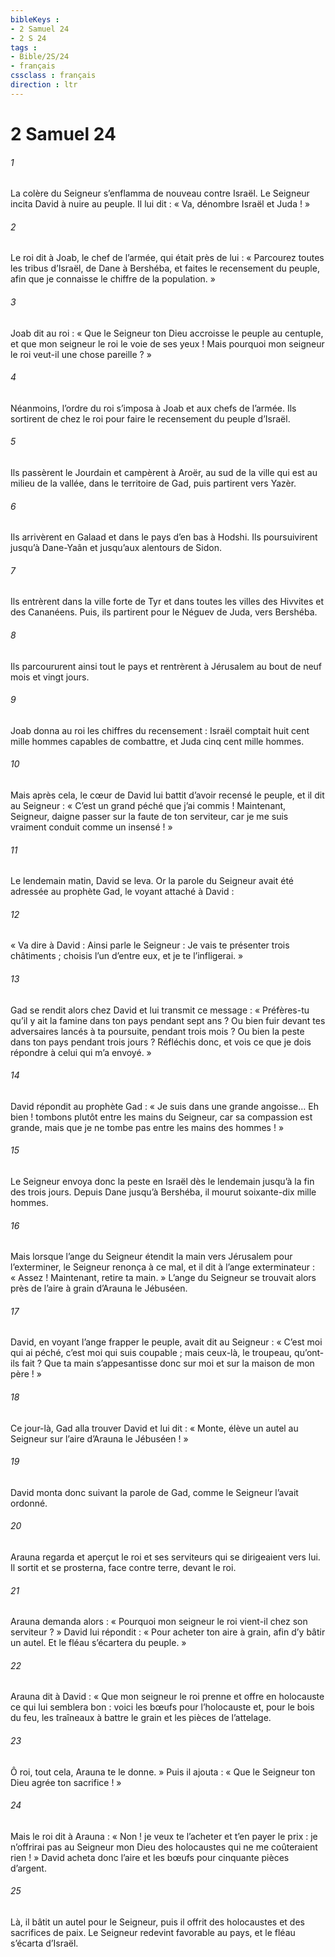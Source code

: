 ```yaml
---
bibleKeys : 
- 2 Samuel 24
- 2 S 24
tags : 
- Bible/2S/24
- français
cssclass : français
direction : ltr
---
```


# 2 Samuel 24

###### 1
La colère du Seigneur s’enflamma de nouveau contre Israël. Le Seigneur incita David à nuire au peuple. Il lui dit : « Va, dénombre Israël et Juda ! »
###### 2
Le roi dit à Joab, le chef de l’armée, qui était près de lui : « Parcourez toutes les tribus d’Israël, de Dane à Bershéba, et faites le recensement du peuple, afin que je connaisse le chiffre de la population. »
###### 3
Joab dit au roi : « Que le Seigneur ton Dieu accroisse le peuple au centuple, et que mon seigneur le roi le voie de ses yeux ! Mais pourquoi mon seigneur le roi veut-il une chose pareille ? »
###### 4
Néanmoins, l’ordre du roi s’imposa à Joab et aux chefs de l’armée. Ils sortirent de chez le roi pour faire le recensement du peuple d’Israël.
###### 5
Ils passèrent le Jourdain et campèrent à Aroër, au sud de la ville qui est au milieu de la vallée, dans le territoire de Gad, puis partirent vers Yazèr.
###### 6
Ils arrivèrent en Galaad et dans le pays d’en bas à Hodshi. Ils poursuivirent jusqu’à Dane-Yaân et jusqu’aux alentours de Sidon.
###### 7
Ils entrèrent dans la ville forte de Tyr et dans toutes les villes des Hivvites et des Cananéens. Puis, ils partirent pour le Néguev de Juda, vers Bershéba.
###### 8
Ils parcoururent ainsi tout le pays et rentrèrent à Jérusalem au bout de neuf mois et vingt jours.
###### 9
Joab donna au roi les chiffres du recensement : Israël comptait huit cent mille hommes capables de combattre, et Juda cinq cent mille hommes.
###### 10
Mais après cela, le cœur de David lui battit d’avoir recensé le peuple, et il dit au Seigneur : « C’est un grand péché que j’ai commis ! Maintenant, Seigneur, daigne passer sur la faute de ton serviteur, car je me suis vraiment conduit comme un insensé ! »
###### 11
Le lendemain matin, David se leva. Or la parole du Seigneur avait été adressée au prophète Gad, le voyant attaché à David :
###### 12
« Va dire à David : Ainsi parle le Seigneur : Je vais te présenter trois châtiments ; choisis l’un d’entre eux, et je te l’infligerai. »
###### 13
Gad se rendit alors chez David et lui transmit ce message : « Préfères-tu qu’il y ait la famine dans ton pays pendant sept ans ? Ou bien fuir devant tes adversaires lancés à ta poursuite, pendant trois mois ? Ou bien la peste dans ton pays pendant trois jours ? Réfléchis donc, et vois ce que je dois répondre à celui qui m’a envoyé. »
###### 14
David répondit au prophète Gad : « Je suis dans une grande angoisse… Eh bien ! tombons plutôt entre les mains du Seigneur, car sa compassion est grande, mais que je ne tombe pas entre les mains des hommes ! »
###### 15
Le Seigneur envoya donc la peste en Israël dès le lendemain jusqu’à la fin des trois jours. Depuis Dane jusqu’à Bershéba, il mourut soixante-dix mille hommes.
###### 16
Mais lorsque l’ange du Seigneur étendit la main vers Jérusalem pour l’exterminer, le Seigneur renonça à ce mal, et il dit à l’ange exterminateur : « Assez ! Maintenant, retire ta main. » L’ange du Seigneur se trouvait alors près de l’aire à grain d’Arauna le Jébuséen.
###### 17
David, en voyant l’ange frapper le peuple, avait dit au Seigneur : « C’est moi qui ai péché, c’est moi qui suis coupable ; mais ceux-là, le troupeau, qu’ont-ils fait ? Que ta main s’appesantisse donc sur moi et sur la maison de mon père ! »
###### 18
Ce jour-là, Gad alla trouver David et lui dit : « Monte, élève un autel au Seigneur sur l’aire d’Arauna le Jébuséen ! »
###### 19
David monta donc suivant la parole de Gad, comme le Seigneur l’avait ordonné.
###### 20
Arauna regarda et aperçut le roi et ses serviteurs qui se dirigeaient vers lui. Il sortit et se prosterna, face contre terre, devant le roi.
###### 21
Arauna demanda alors : « Pourquoi mon seigneur le roi vient-il chez son serviteur ? » David lui répondit : « Pour acheter ton aire à grain, afin d’y bâtir un autel. Et le fléau s’écartera du peuple. »
###### 22
Arauna dit à David : « Que mon seigneur le roi prenne et offre en holocauste ce qui lui semblera bon : voici les bœufs pour l’holocauste et, pour le bois du feu, les traîneaux à battre le grain et les pièces de l’attelage.
###### 23
Ô roi, tout cela, Arauna te le donne. » Puis il ajouta : « Que le Seigneur ton Dieu agrée ton sacrifice ! »
###### 24
Mais le roi dit à Arauna : « Non ! je veux te l’acheter et t’en payer le prix : je n’offrirai pas au Seigneur mon Dieu des holocaustes qui ne me coûteraient rien ! » David acheta donc l’aire et les bœufs pour cinquante pièces d’argent.
###### 25
Là, il bâtit un autel pour le Seigneur, puis il offrit des holocaustes et des sacrifices de paix. Le Seigneur redevint favorable au pays, et le fléau s’écarta d’Israël.
